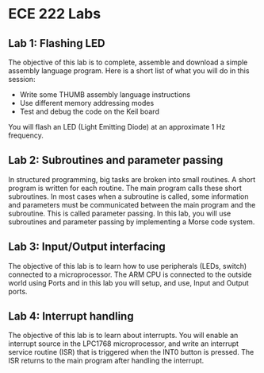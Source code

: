 # ECE 222 Labs

## Lab 1: Flashing LED

The objective of this lab is to complete, assemble and download a simple assembly language
program. Here is a short list of what you will do in this session:

- Write some THUMB assembly language instructions
- Use different memory addressing modes
- Test and debug the code on the Keil board

You will flash an LED (Light Emitting Diode) at an approximate 1 Hz frequency.

## Lab 2: Subroutines and parameter passing

In structured programming, big tasks are broken into small routines. A short program is written for
each routine. The main program calls these short subroutines.
In most cases when a subroutine is called, some information and parameters must be
communicated between the main program and the subroutine. This is called parameter passing.
In this lab, you will use subroutines and parameter passing by implementing a Morse code system.

## Lab 3: Input/Output interfacing

The objective of this lab is to learn how to use peripherals (LEDs, switch) connected to a
microprocessor. The ARM CPU is connected to the outside world using Ports and in this lab you
will setup, and use, Input and Output ports.

## Lab 4: Interrupt handling

The objective of this lab is to learn about interrupts. You will enable an interrupt source in the
LPC1768 microprocessor, and write an interrupt service routine (ISR) that is triggered when the
INT0 button is pressed. The ISR returns to the main program after handling the interrupt.
